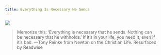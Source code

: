 ```yaml
---
title: Everything Is Necessary He Sends
---
```


![](https://m.media-amazon.com/images/I/412ESYvOQ5L._AC_UF1000,1000_QL80_.jpg)
> Memorize this: ‘Everything is necessary that he sends. Nothing can be necessary that he withholds.’ If it’s in your life, you need it, even if it’s bad.
—Tony Reinke from Newton on the Christian Life. Resurfaced by Readwise​
